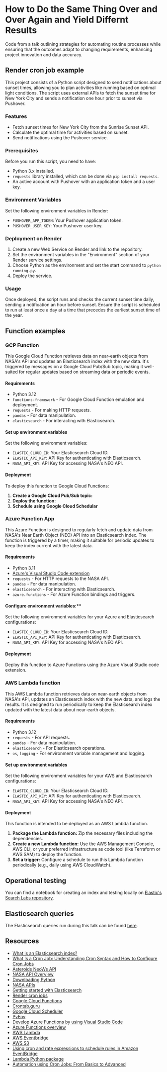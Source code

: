 # How to Do the Same Thing Over and Over Again and Yield Differnt Results
Code from a talk outlining strategies for automating routine processes while ensuring that the outcomes adapt to changing requirements, enhancing project innovation and data accuracy.

## Render cron job example
This project consists of a Python script designed to send notifications about sunset times, allowing you to plan activities like running based on optimal light conditions. The script uses external APIs to fetch the sunset time for New York City and sends a notification one hour prior to sunset via Pushover.

### Features
- Fetch sunset times for New York City from the Sunrise Sunset API.
- Calculate the optimal time for activities based on sunset.
- Send notifications using the Pushover service.

### Prerequisites
Before you run this script, you need to have:

- Python 3.x installed.
- `requests` library installed, which can be done via `pip install requests`.
- An active account with Pushover with an application token and a user key.

### Environment Variables
Set the following environment variables in Render:

- `PUSHOVER_APP_TOKEN`: Your Pushover application token.
- `PUSHOVER_USER_KEY`: Your Pushover user key.

### Deployment on Render
1. Create a new Web Service on Render and link to the repository.
2. Set the environment variables in the "Environment" section of your Render service settings.
3. Choose Python as the environment and set the start command to `python running.py`.
4. Deploy the service.

### Usage
Once deployed, the script runs and checks the current sunset time daily, sending a notification an hour before sunset. Ensure the script is scheduled to run at least once a day at a time that precedes the earliest sunset time of the year.

## Function examples
### GCP Function
This Google Cloud Function retrieves data on near-earth objects from NASA's API and updates an Elasticsearch index with the new data. It's triggered by messages on a Google Cloud Pub/Sub topic, making it well-suited for regular updates based on streaming data or periodic events.

#### Requirements
- Python 3.12
- `functions-framework` - For Google Cloud Function emulation and deployment.
- `requests` - For making HTTP requests.
- `pandas` - For data manipulation.
- `elasticsearch` - For interacting with Elasticsearch.

#### Set up environment variables
Set the following environment variables:
- `ELASTIC_CLOUD_ID`: Your Elasticsearch Cloud ID.
- `ELASTIC_API_KEY`: API Key for authenticating with Elasticsearch.
- `NASA_API_KEY`: API Key for accessing NASA's NEO API.

#### Deployment
To deploy this function to Google Cloud Functions:

1. **Create a Google Cloud Pub/Sub topic:**
2. **Deploy the function:**
3. **Schedule using Google Cloud Schedular**

### Azure Function App
This Azure Function is designed to regularly fetch and update data from NASA's Near Earth Object (NEO) API into an Elasticsearch index. The function is triggered by a timer, making it suitable for periodic updates to keep the index current with the latest data.

#### Requirements
- Python 3.11
- [Azure's Visual Studio Code extension](https://code.visualstudio.com/docs/azure/extensions)
- `requests` - For HTTP requests to the NASA API.
- `pandas` - For data manipulation.
- `elasticsearch` - For interacting with Elasticsearch.
- `azure.functions` - For Azure Function bindings and triggers.

#### Configure environment variables:**
Set the following environment variables for your Azure and Elasticsearch configurations:
- `ELASTIC_CLOUD_ID`: Your Elasticsearch Cloud ID.
- `ELASTIC_API_KEY`: API Key for authenticating with Elasticsearch.
- `NASA_API_KEY`: API Key for accessing NASA's NEO API.

#### Deployment
Deploy this function to Azure Functions using the Azure Visual Studio code extension.

### AWS Lambda function
This AWS Lambda function retrieves data on near-earth objects from NASA's API, updates an Elasticsearch index with the new data, and logs the results. It is designed to run periodically to keep the Elasticsearch index updated with the latest data about near-earth objects.

#### Requirements
- Python 3.12
- `requests` - For API requests.
- `pandas` - For data manipulation.
- `elasticsearch` - For Elasticsearch operations.
- `os`, `logging` - For environment variable management and logging.

#### Set up environment variables
Set the following environment variables for your AWS and Elasticsearch configurations:
- `ELASTIC_CLOUD_ID`: Your Elasticsearch Cloud ID.
- `ELASTIC_API_KEY`: API Key for authenticating with Elasticsearch.
- `NASA_API_KEY`: API Key for accessing NASA's NEO API.

#### Deployment
This function is intended to be deployed as an AWS Lambda function.

1. **Package the Lambda function:**
Zip the necessary files including the dependencies.
2. **Create a new Lambda function:**
Use the AWS Management Console, AWS CLI, or your preferred infrastructure as code tool (like Terraform or AWS SAM) to deploy the function.
3. **Set a trigger:**
Configure a schedule to run this Lambda function periodically (e.g., daily using AWS CloudWatch).

## Operational testing 
You can find a notebook for creating an index and testing locally on [Elastic's Search Labs repository](https://github.com/elastic/elasticsearch-labs/blob/main/supporting-blog-content/keeping-your-index-current/local_testing.ipynb).

## Elasticsearch queries
The Elasticsearch queries run during this talk can be found [here](https://github.com/JessicaGarson/How-to-Do-the-Same-Thing-Over-and-Over-Again/blob/main/dev_tools.console).

## Resources
- [What is an Elasticsearch index?](https://www.elastic.co/blog/what-is-an-elasticsearch-index)
- [What Is a Cron Job: Understanding Cron Syntax and How to Configure Cron Jobs](https://www.hostinger.com/tutorials/cron-job)
- [Asteroids NeoWs API](https://data.nasa.gov/Space-Science/Asteroids-NeoWs-API/73uw-d9i8/about_data)
- [NASA API Overview](https://wilsjame.github.io/how-to-nasa/)
- [Downloading Python](https://wiki.python.org/moin/BeginnersGuide/Download)
- [NASA APIs](https://api.nasa.gov/)
- [Getting started with Elasticsearch](https://www.elastic.co/guide/en/elasticsearch/reference/current/getting-started.html)
- [Render cron jobs](https://docs.render.com/cronjobs)
- [Google Cloud Functions](https://cloud.google.com/functions?hl=en)
- [Crontab.guru](https://crontab.guru/)
- [Google Cloud Scheduler](https://cloud.google.com/scheduler)
- [PyEnv](https://github.com/pyenv/pyenv)
- [Develop Azure Functions by using Visual Studio Code](https://learn.microsoft.com/en-us/azure/azure-functions/functions-develop-vs-code?tabs=node-v4%2Cpython-v2)
- [Azure Functions overview](https://learn.microsoft.com/en-us/azure/azure-functions/functions-overview?pivots=programming-language-python)
- [AWS Lambda](https://aws.amazon.com/lambda/)
- [AWS Eventbridge](https://aws.amazon.com/eventbridge/)
- [AWS S3](https://aws.amazon.com/s3/)
- [Using cron and rate expressions to schedule rules in Amazon EventBridge](https://docs.aws.amazon.com/eventbridge/latest/userguide/eb-scheduled-rule-pattern.html)
- [Lambda Python package](https://docs.aws.amazon.com/lambda/latest/dg/python-package.html)
- [Automation using Cron Jobs: From Basics to Advanced](https://dev.to/devrx/automation-using-cron-jobs-from-basics-to-advanced-4e69)
